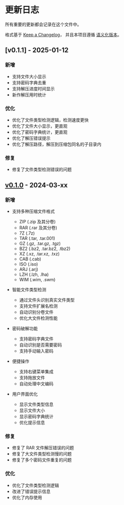 # 更新日志

所有重要的更新都会记录在这个文件中。

格式基于 [Keep a Changelog](https://keepachangelog.com/zh-CN/1.0.0/)，
并且本项目遵循 [语义化版本](https://semver.org/lang/zh-CN/)。

## [v0.1.1] - 2025-01-12

### 新增
- 支持文件大小显示
- 支持密码字典去重
- 支持解压进度时间显示
- 新作解压用时统计


### 优化
- 优化了文件类型检测逻辑，检测速度更快
- 优化了文件大小显示，更直观
- 优化了密码字典统计，更直观
- 优化了解压错误提示
- 优化了解压路径，解压到压缩包同名的子目录内


### 修复
- 修复了文件类型检测错误的问题





## [v0.1.0] - 2024-03-xx

### 新增
- 支持多种压缩文件格式
  - ZIP (.zip 及其分卷)
  - RAR (.rar 及其分卷)
  - 7Z (.7z)
  - TAR (.tar, .tar.001)
  - GZ (.gz, .tar.gz, .tgz)
  - BZ2 (.bz2, .tar.bz2, .tbz2)
  - XZ (.xz, .tar.xz, .txz)
  - CAB (.cab)
  - ISO (.iso)
  - ARJ (.arj)
  - LZH (.lzh, .lha)
  - WIM (.wim, .swm)

- 智能文件类型检测
  - 通过文件头识别真实文件类型
  - 支持文件扩展名检测
  - 自动识别分卷文件
  - 优化大文件检测性能

- 密码破解功能
  - 支持密码字典文件
  - 自动识别是否需要密码
  - 支持手动输入密码

- 便捷操作
  - 支持右键菜单集成
  - 支持拖放文件
  - 自动处理中文编码

- 用户界面优化
  - 显示文件类型信息
  - 显示文件大小
  - 显示密码字典统计
  - 优化提示信息

### 修复
- 修复了 RAR 文件解压错误的问题
- 修复了大文件类型检测慢的问题
- 修复了多个密码文件重复的问题

### 优化
- 优化了文件类型检测逻辑
- 改进了错误提示信息
- 优化了内存使用

[v0.1.0]: https://github.com/hillghost86/7zrpw/releases/tag/v0.1.0